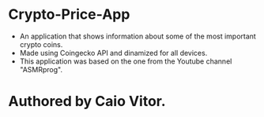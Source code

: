 # Crypto-Price-App
- An application that shows information about some of the most important crypto coins.
- Made using Coingecko API and dinamized for all devices.
- This application was based on the one from the Youtube channel "ASMRprog".

# Authored by Caio Vitor.
